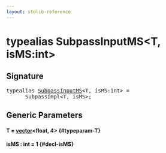 ```yaml
---
layout: stdlib-reference
---
```


# typealias SubpassInputMS\<T, isMS:int\>

## Signature

<pre>
<span class='code_keyword'>typealias</span> <a href="/stdlib-reference/types/SubpassInputMS" class="code_type">SubpassInputMS</a>&lt;T, isMS:int&gt; = 
    __SubpassImpl&lt;T, isMS&gt;;
</pre>

## Generic Parameters

#### T  = [vector](/stdlib-reference/types/vector/index)\<float, 4\> {#typeparam-T}
#### isMS  : int = 1 {#decl-isMS}

